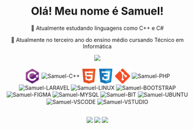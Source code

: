 <div align="center">
<h1> Olá! Meu nome é Samuel!</h1>
</div>
<div align="center">
  <p>🌱 Atualmente estudando linguagens como C++ e C#</p>
  <p>📕 Atualmente no terceiro ano do ensino médio cursando Técnico em Informática</p>
</div>
<div align="center">
<picture>
<source 
  srcset="https://github-readme-stats.vercel.app/api?username=SamuelMonstewe&show_icons=true&theme=synthwave"
  media="(prefers-color-scheme: dark)"
/>
<source
  srcset="https://github-readme-stats.vercel.app/api?username=SamuelMonstewe&show_icons=true"
  media="(prefers-color-scheme: light), (prefers-color-scheme: no-preference)"
/>
<img src="https://github-readme-stats.vercel.app/api?username=SamuelMonstewe&show_icons=true"/>
</picture>
</div>
<div style="display: inline_block" align="center"><br>
<img align="center" alt="Samuel-Csharp" height="40" width="40" src="https://raw.githubusercontent.com/devicons/devicon/master/icons/csharp/csharp-original.svg">
<img align="center" alt="Samuel-C++" height="40" width="" src="https://raw.githubusercontent.com/isocpp/logos/master/cpp_logo.png">
<img align="center" alt="Samuel-HTML" height="40" width="40" src="https://raw.githubusercontent.com/devicons/devicon/master/icons/html5/html5-original.svg">
<img align="center" alt="Samuel-CSS" height="40" width="40" src="https://raw.githubusercontent.com/devicons/devicon/master/icons/css3/css3-original.svg">
<img align="center" alt="Samuel-GIT" height="40" width="40" src="https://raw.githubusercontent.com/devicons/devicon/master/icons/git/git-original.svg">
<img align="center" alt="Samuel-PHP" height="60" src="https://cdn.jsdelivr.net/gh/devicons/devicon/icons/php/php-original.svg"/> 
<img align="center" alt="Samuel-LARAVEL" height="40" src="https://cdn.jsdelivr.net/gh/devicons/devicon/icons/laravel/laravel-plain-wordmark.svg" /> 
<img align="center" alt="Samuel-LINUX" height="40" src="https://cdn.jsdelivr.net/gh/devicons/devicon/icons/linux/linux-original.svg" />
<img align="center" alt="Samuel-BOOTSTRAP" height="45" src="https://cdn.jsdelivr.net/gh/devicons/devicon/icons/bootstrap/bootstrap-original.svg" />
<img align="center" alt="Samuel-FIGMA" height="40" src="https://cdn.jsdelivr.net/gh/devicons/devicon/icons/figma/figma-original.svg" />
<img align="center" alt="Samuel-MYSQL" height="80" src="https://cdn.jsdelivr.net/gh/devicons/devicon/icons/mysql/mysql-original-wordmark.svg" />
<img align="center" alt="Samuel-BIT" height="50" src="https://cdn.jsdelivr.net/gh/devicons/devicon/icons/bitbucket/bitbucket-original-wordmark.svg" />
<img align="center" alt="Samuel-UBUNTU" height="50" src="https://cdn.jsdelivr.net/gh/devicons/devicon/icons/ubuntu/ubuntu-plain-wordmark.svg" />
<img align="center" alt="Samuel-VSCODE"  height="50" src="https://cdn.jsdelivr.net/gh/devicons/devicon/icons/vscode/vscode-original.svg" />
<img align="center" alt="Samuel-VSTUDIO" height="50"  src="https://cdn.jsdelivr.net/gh/devicons/devicon/icons/visualstudio/visualstudio-plain.svg" />
</div><br>

<div align="center">
 
  <a href="https://www.instagram.com/samuel_eliaaas/" target="_blank"><img src="https://img.shields.io/badge/-Instagram-%23E4405F?style=for-the-badge&logo=instagram&logoColor=white" target="_blank"></a>
  <a href="https://www.linkedin.com/in/samuelelias000/" target="_blank"><img src="https://img.shields.io/badge/-LinkedIn-%230077B5?style=for-the-badge&logo=linkedin&logoColor=white" target="_blank"></a> 
  <a href="mailto:samuelelias563@gmail.com"><img src="https://img.shields.io/badge/-Gmail-%23333?style=for-the-badge&logo=gmail&logoColor=white" target="_blank"></a>
</div>

